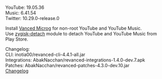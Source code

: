 YouTube: 19.05.36  
Music: 6.41.54  
Twitter: 10.29.0-release.0  

Install [Vanced Microg](https://github.com/TeamVanced/VancedMicroG/releases) for non-root YouTube and YouTube Music.  
Use [zygisk-detach](https://github.com/j-hc/zygisk-detach) module to detach YouTube and YouTube Music from Play Store.  

Changelog:  
CLI: inotia00/revanced-cli-4.4.1-all.jar  
Integrations: AbakNacchan/revanced-integrations-1.4.0-dev.7.apk  
Patches: AbakNacchan/revanced-patches-4.3.0-dev.10.jar  
[Changelog](https://github.com/AbakNacchan/revanced-patches/releases/tag/vdev.10)  
